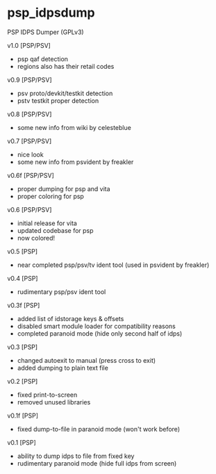 # psp_idpsdump
PSP IDPS Dumper (GPLv3)

v1.0 [PSP/PSV]
- psp qaf detection
- regions also has their retail codes

v0.9 [PSP/PSV]
- psv proto/devkit/testkit detection
- pstv testkit proper detection

v0.8 [PSP/PSV]
- some new info from wiki by celesteblue

v0.7 [PSP/PSV]
- nice look
- some new info from psvident by freakler

v0.6f [PSP/PSV]
- proper dumping for psp and vita
- proper coloring for psp

v0.6 [PSP/PSV]
- initial release for vita
- updated codebase for psp
- now colored!

v0.5 [PSP]
- near completed psp/psv/tv ident tool (used in psvident by freakler)

v0.4 [PSP]
- rudimentary psp/psv ident tool

v0.3f [PSP]
- added list of idstorage keys & offsets
- disabled smart module loader for compatibility reasons
- completed paranoid mode (hide only second half of idps)

v0.3 [PSP]
- changed autoexit to manual (press cross to exit)
- added dumping to plain text file

v0.2 [PSP]
- fixed print-to-screen
- removed unused libraries

v0.1f [PSP]
- fixed dump-to-file in paranoid mode (won't work before)

v0.1 [PSP]
- ability to dump idps to file from fixed key
- rudimentary paranoid mode (hide full idps from screen)
